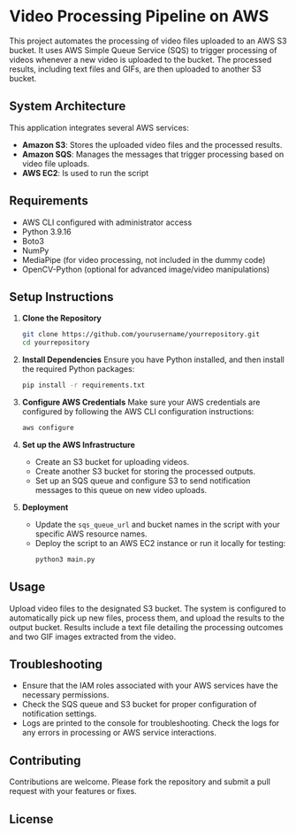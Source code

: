 # Video Processing Pipeline on AWS

This project automates the processing of video files uploaded to an AWS S3 bucket. It uses AWS Simple Queue Service (SQS) to trigger processing of videos whenever a new video is uploaded to the bucket. The processed results, including text files and GIFs, are then uploaded to another S3 bucket.

## System Architecture

This application integrates several AWS services:
- **Amazon S3**: Stores the uploaded video files and the processed results.
- **Amazon SQS**: Manages the messages that trigger processing based on video file uploads.
- **AWS EC2**: Is used to run the script

## Requirements

- AWS CLI configured with administrator access
- Python 3.9.16
- Boto3
- NumPy
- MediaPipe (for video processing, not included in the dummy code)
- OpenCV-Python (optional for advanced image/video manipulations)

## Setup Instructions

1. **Clone the Repository**
    ```bash
    git clone https://github.com/yourusername/yourrepository.git
    cd yourrepository
    ```

2. **Install Dependencies**
    Ensure you have Python installed, and then install the required Python packages:
    ```bash
    pip install -r requirements.txt
    ```

3. **Configure AWS Credentials**
    Make sure your AWS credentials are configured by following the AWS CLI configuration instructions:
    ```bash
    aws configure
    ```

4. **Set up the AWS Infrastructure**
    - Create an S3 bucket for uploading videos.
    - Create another S3 bucket for storing the processed outputs.
    - Set up an SQS queue and configure S3 to send notification messages to this queue on new video uploads.

5. **Deployment**
    - Update the `sqs_queue_url` and bucket names in the script with your specific AWS resource names.
    - Deploy the script to an AWS EC2 instance or run it locally for testing:
        ```bash
        python3 main.py
        ```

## Usage

Upload video files to the designated S3 bucket. The system is configured to automatically pick up new files, process them, and upload the results to the output bucket. Results include a text file detailing the processing outcomes and two GIF images extracted from the video.

## Troubleshooting

- Ensure that the IAM roles associated with your AWS services have the necessary permissions.
- Check the SQS queue and S3 bucket for proper configuration of notification settings.
- Logs are printed to the console for troubleshooting. Check the logs for any errors in processing or AWS service interactions.

## Contributing

Contributions are welcome. Please fork the repository and submit a pull request with your features or fixes.

## License
